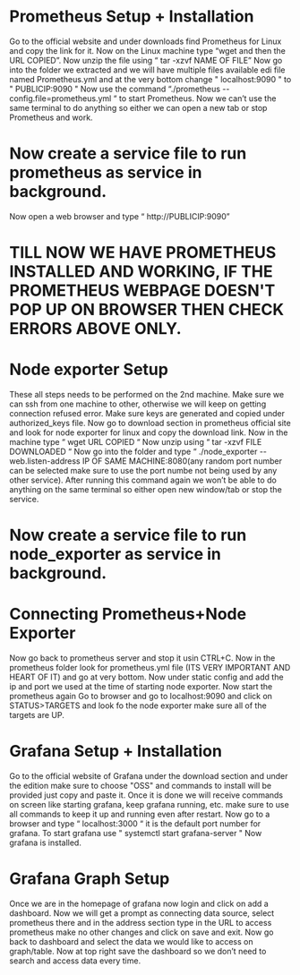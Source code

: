 # Prometheus Setup + Installation
Go to the official website and under downloads find Prometheus for Linux and copy the link for it.
Now on the Linux machine type “wget and then the URL COPIED”.
Now unzip the file using “ tar -xzvf NAME OF FILE”
Now go into the folder we extracted and we will have multiple files available edi file named Prometheus.yml and at the very bottom change " localhost:9090 " to " PUBLICIP:9090 "
Now use the command “./prometheus --config.file=prometheus.yml “ to start Prometheus.
Now we can’t use the same terminal to do anything so either we can open a new tab or stop Prometheus and work.
# Now create a service file to run prometheus as service in background.
Now open a web browser and type “ http://PUBLICIP:9090”
# TILL NOW WE HAVE PROMETHEUS INSTALLED AND WORKING, IF THE PROMETHEUS WEBPAGE DOESN'T POP UP ON BROWSER THEN CHECK ERRORS ABOVE ONLY.
# Node exporter Setup
These all steps needs to be performed on the 2nd machine.
Make sure we can ssh from one machine to other, otherwise we will keep on getting connection refused error.
Make sure keys are generated and copied under authorized_keys file.
Now go to  download section in prometheus official site and look for node exporter for linux and copy the download link.
Now in the machine type “ wget URL COPIED “ 
Now unzip using “ tar -xzvf FILE DOWNLOADED “
Now go into the folder and type “ ./node_exporter --web.listen-address IP OF SAME MACHINE:8080(any random port number can be selected make sure to use the port numbe not being used by any other service).
After running this command again we won’t be able to do anything on the same terminal so either open new window/tab or stop the service.
# Now create a service file to run node_exporter as service in background.

#  Connecting Prometheus+Node Exporter

Now go back to prometheus server and stop it usin CTRL+C.
Now in the prometheus folder look for prometheus.yml file (ITS VERY IMPORTANT AND HEART OF IT) and go at very bottom.
Now under static config and add the ip and port we used at the time of starting node exporter.
Now start the prometheus again
Go to browser and go to localhost:9090 and click on STATUS>TARGETS and look fo the node exporter make sure all of the targets are UP.

# Grafana Setup + Installation
Go to the official website of Grafana under the download section and under the edition make sure to choose "OSS" and commands to install will be provided just copy and paste it.
Once it is done we will receive commands on screen like starting grafana, keep grafana running, etc. make sure to use all commands to keep it up and running even after restart.
Now go to a browser and type “ localhost:3000 “ it is the default port number for grafana.
To start grafana use " systemctl start grafana-server "
Now grafana is installed.

# Grafana Graph Setup

Once we are in the homepage of grafana now login and click on add a dashboard.
Now we will get a prompt as connecting data source, select prometheus there and in the address section type in the URL to access prometheus make no other changes and click on save and exit.
Now go back to dashboard and select the data we would like to access on graph/table.
Now at top right save the dashboard so we don’t need to search and access data every time.
